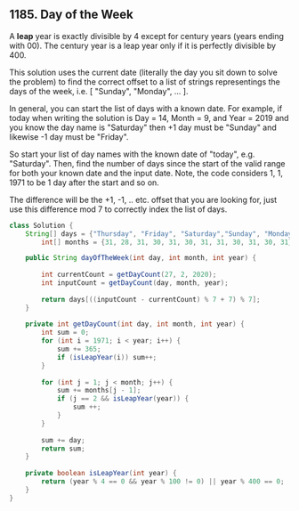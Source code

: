 ## 1185. Day of the Week

A **leap** year is exactly divisible by 4 except for century years (years ending with 00). The century year is a leap year only if it is perfectly divisible by 400.

This solution uses the current date (literally the day you sit down to solve the problem) to find the correct offset to a list of strings representings the days of the week, i.e. [ "Sunday", "Monday", ... ].

In general, you can start the list of days with a known date. For example, if today when writing the solution is Day = 14, Month = 9, and Year = 2019 and you know the day name is "Saturday" then +1 day must be "Sunday" and likewise -1 day must be "Friday".

So start your list of day names with the known date of "today", e.g. "Saturday". Then, find the number of days since the start of the valid range for both your known date and the input date. Note, the code considers 1, 1, 1971 to be 1 day after the start and so on.

The difference will be the +1, -1, .. etc. offset that you are looking for, just use this difference mod 7 to correctly index the list of days.

```java
class Solution {
    String[] days = {"Thursday", "Friday", "Saturday","Sunday", "Monday","Tuesday", "Wednesday"};
        int[] months = {31, 28, 31, 30, 31, 30, 31, 31, 30, 31, 30, 31};

    public String dayOfTheWeek(int day, int month, int year) {                
        
        int currentCount = getDayCount(27, 2, 2020);
        int inputCount = getDayCount(day, month, year);
        
        return days[((inputCount - currentCount) % 7 + 7) % 7];
    }
    
    private int getDayCount(int day, int month, int year) {
        int sum = 0;
        for (int i = 1971; i < year; i++) {
            sum += 365;
            if (isLeapYear(i)) sum++;
        }
        
        for (int j = 1; j < month; j++) {
            sum += months[j - 1];
            if (j == 2 && isLeapYear(year)) {
                sum ++;
            }
        }
        
        sum += day;
        return sum;
    }
    
    private boolean isLeapYear(int year) {
       	return (year % 4 == 0 && year % 100 != 0) || year % 400 == 0;
    }
}
```
